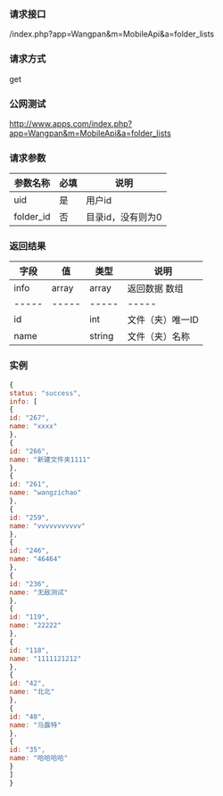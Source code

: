 ### **请求接口**
/index.php?app=Wangpan&m=MobileApi&a=folder_lists

### **请求方式**
get

### **公网测试**
http://www.apps.com/index.php?app=Wangpan&m=MobileApi&a=folder_lists

### **请求参数**

| 参数名称   |必填 |     说明   |
|----------- |-----|------------|
| uid        | 是  |   用户id   |
| folder_id   | 否  |   目录id，没有则为0   |


### **返回结果**
|字段       |值             |类型    |说明           |
| --------- |--------      |--------|--------       |
|info       |array         |array  |返回数据 数组    |
|-----      |-----         |-----  |-----           |
|id         |              |int    |文件（夹）唯一ID  |
|name       |              |string |文件（夹）名称   |


### 实例

``` javascript
{
status: "success",
info: [
{
id: "267",
name: "xxxx"
},
{
id: "266",
name: "新建文件夹1111"
},
{
id: "261",
name: "wangzichao"
},
{
id: "259",
name: "vvvvvvvvvvv"
},
{
id: "246",
name: "46464"
},
{
id: "236",
name: "无敌测试"
},
{
id: "119",
name: "22222"
},
{
id: "118",
name: "1111121212"
},
{
id: "42",
name: "北北"
},
{
id: "40",
name: "马露特"
},
{
id: "35",
name: "哈哈哈哈"
}
]
}

